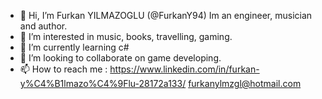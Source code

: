- 👋 Hi, I’m Furkan YILMAZOGLU (@FurkanY94)
Im an engineer, musician and author. 
- 👀 I’m interested in music, books, travelling, gaming. 
- 🌱 I’m currently learning c#
- 💞️ I’m looking to collaborate on game developing.
- 📫 How to reach me : https://www.linkedin.com/in/furkan-y%C4%B1lmazo%C4%9Flu-28172a133/
                       furkanylmzgl@hotmail.com

<!---
FurkanY94/FurkanY94 is a ✨ special ✨ repository because its `README.md` (this file) appears on your GitHub profile.
You can click the Preview link to take a look at your changes.
--->
